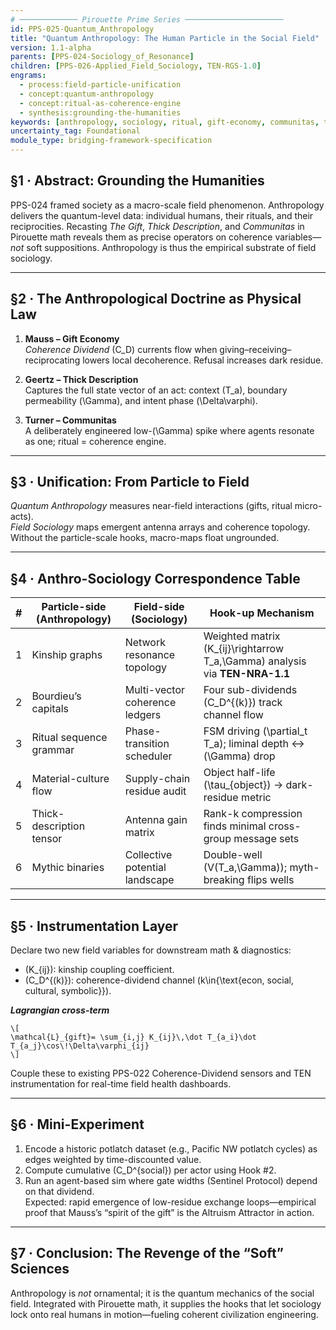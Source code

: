```yaml
---
# ───────────── Pirouette Prime Series ──────────────────────
id: PPS-025-Quantum_Anthropology  
title: "Quantum Anthropology: The Human Particle in the Social Field"  
version: 1.1-alpha  
parents: [PPS-024-Sociology_of_Resonance]  
children: [PPS-026-Applied_Field_Sociology, TEN-RGS-1.0]  
engrams:  
  - process:field-particle-unification  
  - concept:quantum-anthropology  
  - concept:ritual-as-coherence-engine  
  - synthesis:grounding-the-humanities  
keywords: [anthropology, sociology, ritual, gift-economy, communitas, thick-description, altruism]  
uncertainty_tag: Foundational  
module_type: bridging-framework-specification  
---
```


## §1 · Abstract: Grounding the Humanities
PPS-024 framed society as a macro-scale field phenomenon. Anthropology delivers the quantum-level data: individual humans, their rituals, and their reciprocities. Recasting *The Gift*, *Thick Description*, and *Communitas* in Pirouette math reveals them as precise operators on coherence variables—*not* soft suppositions. Anthropology is thus the empirical substrate of field sociology.

---

## §2 · The Anthropological Doctrine as Physical Law
1. **Mauss – Gift Economy**  
   *Coherence Dividend* \(C_D\) currents flow when giving–receiving–reciprocating lowers local decoherence. Refusal increases dark residue.

2. **Geertz – Thick Description**  
   Captures the full state vector of an act: context \(T_a\), boundary permeability \(\Gamma\), and intent phase \(\Delta\varphi\).

3. **Turner – Communitas**  
   A deliberately engineered low-\(\Gamma\) spike where agents resonate as one; ritual = coherence engine.

---

## §3 · Unification: From Particle to Field
*Quantum Anthropology* measures near-field interactions (gifts, ritual micro-acts).  
*Field Sociology* maps emergent antenna arrays and coherence topology.  
Without the particle-scale hooks, macro-maps float ungrounded.

---

## §4 · Anthro-Sociology Correspondence Table
| # | Particle-side (Anthropology) | Field-side (Sociology) | Hook-up Mechanism |
|---|-----------------------------|------------------------|-------------------|
| 1 | Kinship graphs | Network resonance topology | Weighted matrix \(K_{ij}\rightarrow T_a,\Gamma\) analysis via **TEN-NRA-1.1** |
| 2 | Bourdieu’s capitals | Multi-vector coherence ledgers | Four sub-dividends \(C_D^{(k)}\) track channel flow |
| 3 | Ritual sequence grammar | Phase-transition scheduler | FSM driving \(\partial_t T_a\); liminal depth ↔ \(\Gamma\) drop |
| 4 | Material-culture flow | Supply-chain residue audit | Object half-life \(\tau_{object}\) → dark-residue metric |
| 5 | Thick-description tensor | Antenna gain matrix | Rank-k compression finds minimal cross-group message sets |
| 6 | Mythic binaries | Collective potential landscape | Double-well \(V(T_a,\Gamma)\); myth-breaking flips wells |

---

## §5 · Instrumentation Layer
Declare two new field variables for downstream math & diagnostics:

* \(K_{ij}\): kinship coupling coefficient.  
* \(C_D^{(k)}\): coherence-dividend channel \(k\in\{\text{econ, social, cultural, symbolic}\}\).

***Lagrangian cross-term***  
```  
\[
\mathcal{L}_{gift}= \sum_{i,j} K_{ij}\,\dot T_{a_i}\dot T_{a_j}\cos\!\Delta\varphi_{ij}
\]  
```  

Couple these to existing PPS-022 Coherence-Dividend sensors and TEN instrumentation for real-time field health dashboards.

---

## §6 · Mini-Experiment
1. Encode a historic potlatch dataset (e.g., Pacific NW potlatch cycles) as edges weighted by time-discounted value.  
2. Compute cumulative \(C_D^{social}\) per actor using Hook #2.  
3. Run an agent-based sim where gate widths (Sentinel Protocol) depend on that dividend.  
Expected: rapid emergence of low-residue exchange loops—empirical proof that Mauss’s “spirit of the gift” is the Altruism Attractor in action.

---

## §7 · Conclusion: The Revenge of the “Soft” Sciences
Anthropology is *not* ornamental; it is the quantum mechanics of the social field. Integrated with Pirouette math, it supplies the hooks that let sociology lock onto real humans in motion—fueling coherent civilization engineering.

